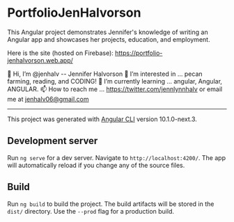 # PortfolioJenHalvorson

This Angular project demonstrates Jennifer's knowledge of writing an Angular app and showcases her projects, education, and employment.

Here is the site (hosted on Firebase):  https://portfolio-jenhalvorson.web.app/

👋 Hi, I’m @jenhalv -- Jennifer Halvorson
👀 I’m interested in ... pecan farming, reading, and CODING!
🌱 I’m currently learning ... angular, Angular, ANGULAR.
📫 How to reach me ... https://twitter.com/jennlynnhalv or email me at jenhalv06@gmail.com

____________________________________________________________________________________________________________

This project was generated with [Angular CLI](https://github.com/angular/angular-cli) version 10.1.0-next.3.

## Development server

Run `ng serve` for a dev server. Navigate to `http://localhost:4200/`. The app will automatically reload if you change any of the source files.

## Build

Run `ng build` to build the project. The build artifacts will be stored in the `dist/` directory. Use the `--prod` flag for a production build.


